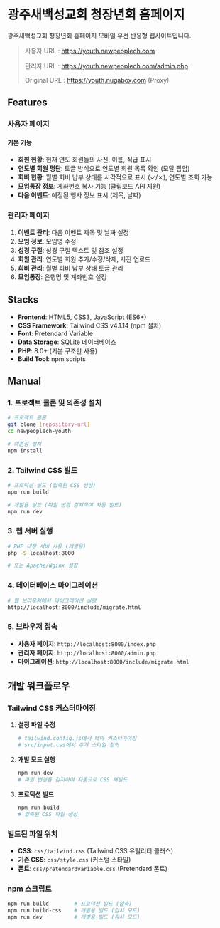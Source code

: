 # 광주새백성교회 청장년회 홈페이지

광주새백성교회 청장년회 홈페이지 모바일 우선 반응형 웹사이트입니다.

> 사용자 URL : https://youth.newpeoplech.com
>
> 관리자 URL : https://youth.newpeoplech.com/admin.php
>
> Original URL : https://youth.nugabox.com (Proxy)

## Features

### 사용자 페이지

#### 기본 기능

-   **회원 현황**: 현재 연도 회원들의 사진, 이름, 직급 표시
-   **연도별 회원 명단**: 토글 방식으로 연도별 회원 목록 확인 (모달 팝업)
-   **회비 현황**: 월별 회비 납부 상태를 시각적으로 표시 (✓/✗), 연도별 조회 가능
-   **모임통장 정보**: 계좌번호 복사 기능 (클립보드 API 지원)
-   **다음 이벤트**: 예정된 행사 정보 표시 (제목, 날짜)

### 관리자 페이지

1. **이벤트 관리**: 다음 이벤트 제목 및 날짜 설정
2. **모임 정보**: 모임명 수정
3. **성경 구절**: 성경 구절 텍스트 및 참조 설정
4. **회원 관리**: 연도별 회원 추가/수정/삭제, 사진 업로드
5. **회비 관리**: 월별 회비 납부 상태 토글 관리
6. **모임통장**: 은행명 및 계좌번호 설정

## Stacks

-   **Frontend**: HTML5, CSS3, JavaScript (ES6+)
-   **CSS Framework**: Tailwind CSS v4.1.14 (npm 설치)
-   **Font**: Pretendard Variable
-   **Data Storage**: SQLite 데이터베이스
-   **PHP**: 8.0+ (기본 구조만 사용)
-   **Build Tool**: npm scripts

## Manual

### 1. 프로젝트 클론 및 의존성 설치

```bash
# 프로젝트 클론
git clone [repository-url]
cd newpeoplech-youth

# 의존성 설치
npm install
```

### 2. Tailwind CSS 빌드

```bash
# 프로덕션 빌드 (압축된 CSS 생성)
npm run build

# 개발용 빌드 (파일 변경 감지하여 자동 빌드)
npm run dev
```

### 3. 웹 서버 실행

```bash
# PHP 내장 서버 사용 (개발용)
php -S localhost:8000

# 또는 Apache/Nginx 설정
```

### 4. 데이터베이스 마이그레이션

```bash
# 웹 브라우저에서 마이그레이션 실행
http://localhost:8000/include/migrate.html
```

### 5. 브라우저 접속

-   **사용자 페이지**: `http://localhost:8000/index.php`
-   **관리자 페이지**: `http://localhost:8000/admin.php`
-   **마이그레이션**: `http://localhost:8000/include/migrate.html`

## 개발 워크플로우

### Tailwind CSS 커스터마이징

1. **설정 파일 수정**

    ```bash
    # tailwind.config.js에서 테마 커스터마이징
    # src/input.css에서 추가 스타일 정의
    ```

2. **개발 모드 실행**

    ```bash
    npm run dev
    # 파일 변경을 감지하여 자동으로 CSS 재빌드
    ```

3. **프로덕션 빌드**
    ```bash
    npm run build
    # 압축된 CSS 파일 생성
    ```

### 빌드된 파일 위치

-   **CSS**: `css/tailwind.css` (Tailwind CSS 유틸리티 클래스)
-   **기존 CSS**: `css/style.css` (커스텀 스타일)
-   **폰트**: `css/pretendardvariable.css` (Pretendard 폰트)

### npm 스크립트

```bash
npm run build        # 프로덕션 빌드 (압축)
npm run build-css    # 개발용 빌드 (감시 모드)
npm run dev          # 개발용 빌드 (감시 모드)
```
